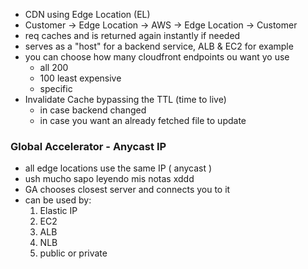 - CDN using Edge Location (EL)
-  Customer -> Edge Location -> AWS -> Edge Location -> Customer
- req caches and is returned again instantly if needed
- serves as a "host" for a backend service, ALB & EC2 for example
- you can choose how many cloudfront endpoints ou want yo use
	- all 200
	- 100 least expensive
	- specific
- Invalidate Cache bypassing the TTL (time to live) 
	- in case backend changed
	- in case you want an already fetched file to update
### Global Accelerator - Anycast IP
- all edge locations use the same IP ( anycast )
- ush mucho sapo leyendo mis notas xddd
-  GA chooses closest server and connects you to it
- can be used by:
	1. Elastic IP
	2. EC2
	3. ALB
	4. NLB
	5. public or private